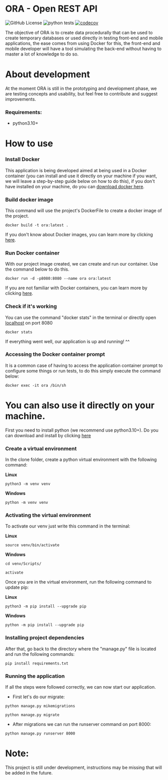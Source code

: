 # ORA - Open REST API
![GitHub License](https://img.shields.io/github/license/Daniel3dartist/ORA) ![python tests](https://github.com/Daniel3dartist/ORA/actions/workflows/ci.yml/badge.svg) [![codecov](https://codecov.io/gh/Daniel3dartist/ORA/graph/badge.svg?token=JVT0O2O9SE)](https://codecov.io/gh/Daniel3dartist/ORA) 

The objective of ORA is to create data procedurally that can be used to create temporary databases or used directly in testing front-end and mobile applications, the ease comes from using Docker for this, the front-end and mobile developer will have a tool simulating the back-end without having to master a lot of knowledge to do so.

# About development
At the moment ORA is still in the prototyping and development phase, we are testing concepts and usability, but feel free to contribute and suggest improvements.

### Requirements:
- python3.10+

# How to use

### Install Docker
This application is being developed aimed at being used in a Docker container (you can install and use it directly on your machine if you want, we will leave a step-by-step guide below on how to do this), if you don't have installed on your machine, do you can [download docker here](https://docs.docker.com/get-docker/).

### Build docker image
This command will use the project's DockerFile to create a docker image of the project.
```
docker build -t ora:latest .
```
If you don't know about Docker images, you can learn more by clicking [here](https://docs.docker.com/engine/reference/commandline/images/#description).

### Run Docker container
With our project image created, we can create and run our container. Use the command below to do this.
```
docker run -d -p8080:8080 --name ora ora:latest
```
If you are not familiar with Docker containers, you can learn more by clicking [here](https://www.docker.com/resources/what-container/).

### Check if it's working
You can use the command "docker stats" in the terminal or directly open [localhost](http://localhost:8080/) on port 8080
```
docker stats
```
If everything went well, our application is up and running! ^^

### Accessing the Docker container prompt
It is a common case of having to access the application container prompt to configure some things or run tests, to do this simply execute the command below:
```
docker exec -it ora /bin/sh
```

# You can also use it directly on your machine. 
First you need to install python (we recommend use python3.10+). Do you can download and install by clicking [here](https://www.python.org/downloads/)

### Create a virtual environment
In the clone folder, create a python virtual environment with the following command:

**Linux**
```
python3 -m venv venv
```
**Windows**
```
python -m venv venv
```
### Activating the virtual environment
To activate our venv just write this command in the terminal:

**Linux**
```
source venv/bin/activate
```

**Windows**
```
cd venv/Scripts/
```
```
activate
```

Once you are in the virtual environment, run the following command to update pip:

**Linux**
```
python3 -m pip install --upgrade pip
```
**Windows**
```
python -m pip install --upgrade pip
```

### Installing project dependencies
After that, go back to the directory where the "manage.py" file is located and run the following commands:
```
pip install requirements.txt
```
### Running the application
If all the steps were followed correctly, we can now start our application.

- First let's do our migrate:
```
python manage.py mikemigrations
```
```
python manage.py migrate
```
- After migrations we can run the runserver command on port 8000:
```
python manage.py runserver 8000
```

# Note:
This project is still under development, instructions may be missing that will be added in the future.


